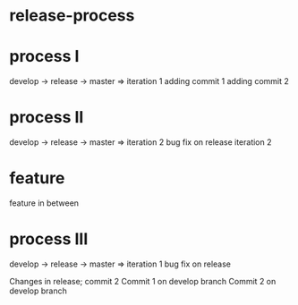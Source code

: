 # release-process

# process I
develop -> release -> master => iteration 1
adding commit 1
adding commit 2

# process II
develop -> release -> master => iteration 2
bug fix on release iteration 2

# feature
feature in between

# process III
develop -> release -> master => iteration 1
bug fix on release

Changes in release; commit 2
Commit 1 on develop branch
Commit 2 on develop branch
